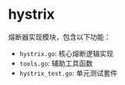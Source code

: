 # hystrix

熔断器实现模块，包含以下功能：  
- `hystrix.go`: 核心熔断逻辑实现  
- `tools.go`: 辅助工具函数  
- `hystrix_test.go`: 单元测试套件